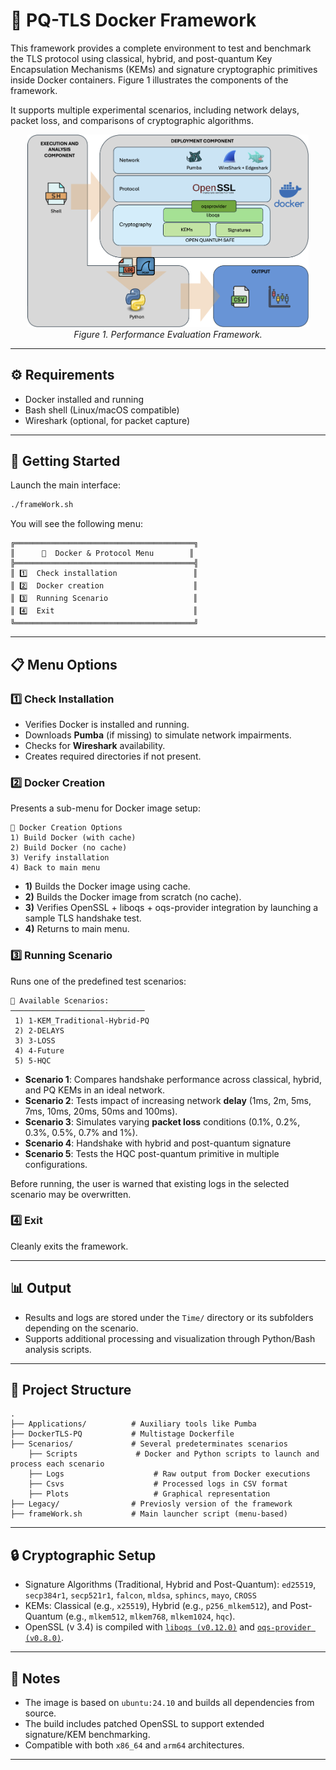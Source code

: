 # 🐳 PQ-TLS Docker Framework


This framework provides a complete environment to test and benchmark the TLS protocol using classical, hybrid, and post-quantum Key Encapsulation Mechanisms (KEMs) and signature cryptographic primitives inside Docker containers. Figure 1 illustrates the components of the framework.

It supports multiple experimental scenarios, including network delays, packet loss, and comparisons of cryptographic algorithms.

<p align="center"> <img src="FrameworkDescription.png" alt="Handshake Results" width="450"/><br>
  <em>Figure 1. Performance Evaluation Framework.</em>

</p>




---

## ⚙️ Requirements

- Docker installed and running
- Bash shell (Linux/macOS compatible)
- Wireshark (optional, for packet capture)

---

## 🚀 Getting Started

Launch the main interface:

```bash
./frameWork.sh
```

You will see the following menu:

```
╔════════════════════════════════════════╗
║      🐳  Docker & Protocol Menu        ║
╠════════════════════════════════════════╣
║ 1️⃣  Check installation                 ║
║ 2️⃣  Docker creation                    ║
║ 3️⃣  Running Scenario                   ║
║ 4️⃣  Exit                               ║
╚════════════════════════════════════════╝
```

---

## 📋 Menu Options

### 1️⃣ Check Installation

- Verifies Docker is installed and running.
- Downloads **Pumba** (if missing) to simulate network impairments.
- Checks for **Wireshark** availability.
- Creates required directories if not present.

### 2️⃣ Docker Creation

Presents a sub-menu for Docker image setup:

```
🐳 Docker Creation Options
1) Build Docker (with cache)
2) Build Docker (no cache)
3) Verify installation
4) Back to main menu
```

- **1)** Builds the Docker image using cache.
- **2)** Builds the Docker image from scratch (no cache).
- **3)** Verifies OpenSSL + liboqs + oqs-provider integration by launching a sample TLS handshake test.
- **4)** Returns to main menu.

### 3️⃣ Running Scenario

Runs one of the predefined test scenarios:

```
📂 Available Scenarios:
──────────────────────────────
 1) 1-KEM_Traditional-Hybrid-PQ
 2) 2-DELAYS
 3) 3-LOSS
 4) 4-Future
 5) 5-HQC
```

- **Scenario 1**: Compares handshake performance across classical, hybrid, and PQ KEMs in an ideal network.
- **Scenario 2**: Tests impact of increasing network **delay** (1ms, 2m, 5ms, 7ms, 10ms, 20ms, 50ms and 100ms).
- **Scenario 3**: Simulates varying **packet loss** conditions (0.1%, 0.2%, 0.3%, 0.5%, 0.7% and 1%).
- **Scenario 4**: Handshake with hybrid and post-quantum signature
- **Scenario 5**: Tests the HQC post-quantum primitive in multiple configurations.

Before running, the user is warned that existing logs in the selected scenario may be overwritten.

### 4️⃣ Exit

Cleanly exits the framework.

---

## 📊 Output

- Results and logs are stored under the `Time/` directory or its subfolders depending on the scenario.
- Supports additional processing and visualization through Python/Bash analysis scripts.

---

## 📁 Project Structure

```
.
├── Applications/          # Auxiliary tools like Pumba
├── DockerTLS-PQ           # Multistage Dockerfile 
├── Scenarios/             # Several predeterminates scenarios
	├──	Scripts				# Docker and Python scripts to launch and process each scenario
	├──	Logs					# Raw output from Docker executions 
	├──	Csvs					# Processed logs in CSV format 
	├──	Plots					# Graphical representation
├── Legacy/                # Previosly version of the framework
├── frameWork.sh           # Main launcher script (menu-based)
```

---

## 🔒 Cryptographic Setup

- Signature Algorithms (Traditional, Hybrid and  Post-Quantum): `ed25519`, `secp384r1`, `secp521r1`, `falcon`, `mldsa`, `sphincs`, `mayo`, `CROSS`
- KEMs: Classical (e.g., `x25519`), Hybrid (e.g., `p256_mlkem512`), and Post-Quantum (e.g., `mlkem512`, `mlkem768`, `mlkem1024`, `hqc`).
- OpenSSL (v 3.4) is compiled with [`liboqs (v0.12.0)`](https://github.com/open-quantum-safe/liboqs) and [`oqs-provider (v0.8.0)`](https://github.com/open-quantum-safe/oqs-provider).

---

## 📌 Notes

- The image is based on `ubuntu:24.10` and builds all dependencies from source.
- The build includes patched OpenSSL to support extended signature/KEM benchmarking.
- Compatible with both `x86_64` and `arm64` architectures.

---

